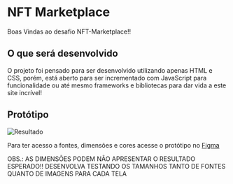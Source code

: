 # NFT Marketplace

Boas Vindas ao desafio NFT-Marketplace!!

## O que será desenvolvido

O projeto foi pensado para ser desenvolvido utilizando apenas HTML e CSS, porém, está aberto para ser incrementado com JavaScript para funcionalidade ou até mesmo frameworks e bibliotecas para dar vida a este site incrível!

## Protótipo

![Resultado](https://user-images.githubusercontent.com/81549048/151565362-0dcc05c6-a97b-425e-8b7f-3b12e4800f16.png)

Para ter acesso a fontes, dimensões e cores acesse o protótipo no <a href="https://www.figma.com/file/tnlrEAHqS4MjGerxI1LhKa/Desafio-NFT-Marketplace?node-id=0%3A1">Figma</a>

OBS.: AS DIMENSÕES PODEM NÃO APRESENTAR O RESULTADO ESPERADO!! DESENVOLVA TESTANDO OS TAMANHOS TANTO DE FONTES QUANTO DE IMAGENS PARA CADA TELA
